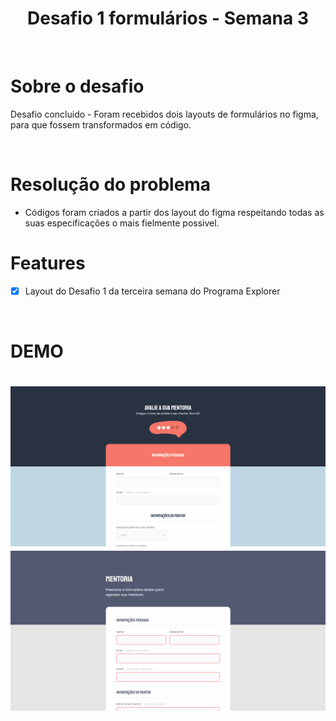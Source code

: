 <div align="center">
    <h1>Desafio 1 formulários - Semana 3 </h1>
</div>


<br>

# Sobre o desafio

<p> Desafio concluido - Foram recebidos dois layouts de formulários no figma, para que fossem transformados em código. </p>

<br>

# Resolução do problema

* Códigos foram criados a partir dos  layout do figma respeitando todas as suas especificações o mais fielmente possivel.

# Features 
- [x]  Layout do Desafio 1 da terceira semana do Programa Explorer

<br>


# DEMO 

<h1 align="center">
    <img src="./assets/DesafioFormAvancado.gif">
    <img src="./assets/DesafioFormIntermediario.gif">
</h1>